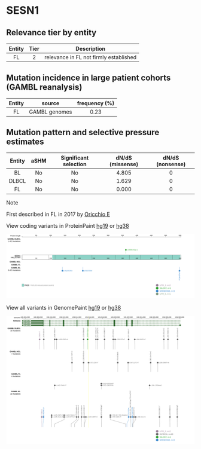 # SESN1

## Relevance tier by entity

|Entity|Tier|Description                           |
|:------:|:----:|--------------------------------------|
|FL    |2   |relevance in FL not firmly established|

## Mutation incidence in large patient cohorts (GAMBL reanalysis)

|Entity|source       |frequency (%)|
|:------:|:-------------:|:-------------:|
|FL    |GAMBL genomes|0.23         |

## Mutation pattern and selective pressure estimates

|Entity|aSHM|Significant selection|dN/dS (missense)|dN/dS (nonsense)|
|:------:|:----:|:---------------------:|:----------------:|:----------------:|
|BL    |No  |No                   |4.805           |0               |
|DLBCL |No  |No                   |1.629           |0               |
|FL    |No  |No                   |0.000           |0               |


> [!NOTE]
> First described in FL in 2017 by [Oricchio E](https://pubmed.ncbi.nlm.nih.gov/28659443)


View coding variants in ProteinPaint [hg19](https://www.bcgsc.ca/downloads/morinlab/GAMBL/test/genes/SESN1_protein.html)  or [hg38](https://www.bcgsc.ca/downloads/morinlab/GAMBL/test/genes/SESN1_protein_hg38.html)

![image](images/proteinpaint/SESN1_NM_014454.svg)

View all variants in GenomePaint [hg19](https://www.bcgsc.ca/downloads/morinlab/GAMBL/test/genes/SESN1.html)  or [hg38](https://www.bcgsc.ca/downloads/morinlab/GAMBL/test/genes/SESN1_hg38.html)

![image](images/proteinpaint/SESN1.svg)
